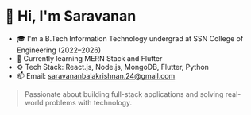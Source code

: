 # 👋 Hi, I'm Saravanan 

- 🎓 I'm a B.Tech Information Technology undergrad at SSN College of Engineering (2022–2026)
- 🌱 Currently learning MERN Stack and Flutter
- ⚙️ Tech Stack: React.js, Node.js, MongoDB, Flutter, Python
- 📫 Email: saravananbalakrishnan.24@gmail.com



> Passionate about building full-stack applications and solving real-world problems with technology.

